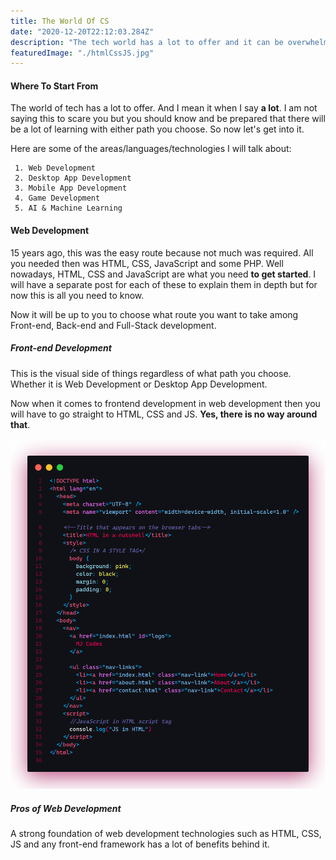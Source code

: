 ```yaml
---
title: The World Of CS
date: "2020-12-20T22:12:03.284Z"
description: "The tech world has a lot to offer and it can be overwhelming just to know where to start from. I will explain some technologies and languages that will put you in the right path."
featuredImage: "./htmlCssJS.jpg"
---
```


#### Where To Start From

The world of tech has a lot to offer. And I mean it when I say **a lot**. I am not saying this to scare you but you should know and be prepared that there will be a lot of learning with either path you choose. So now let's get into it.

Here are some of the areas/languages/technologies I will talk about:

     1. Web Development
     2. Desktop App Development
     3. Mobile App Development
     4. Game Development
     5. AI & Machine Learning

#### Web Development

15 years ago, this was the easy route because not much was required. All you needed then was HTML, CSS, JavaScript and some PHP. Well nowadays, HTML, CSS and JavaScript are what you need **to get started**. I will have a separate post for each of these to explain them in depth but for now this is all you need to know.

Now it will be up to you to choose what route you want to take among Front-end, Back-end and Full-Stack development.

##### Front-end Development

This is the visual side of things regardless of what path you choose. Whether it is Web Development or Desktop App Development.

Now when it comes to frontend development in web development then you will have to go straight to HTML, CSS and JS. **Yes, there is no way around that**.

![HTML Snippet](./html-code.png)

##### Pros of Web Development

A strong foundation of web development technologies such as HTML, CSS, JS and any front-end framework has a lot of benefits behind it.
